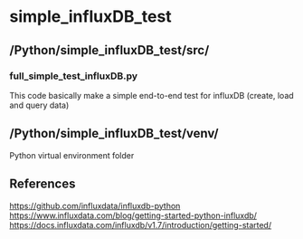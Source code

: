 # simple_influxDB_test

## /Python/simple_influxDB_test/src/

### full_simple_test_influxDB.py

This code basically make a simple end-to-end test for influxDB (create, load and query data)

## /Python/simple_influxDB_test/venv/

Python virtual environment folder

## References

https://github.com/influxdata/influxdb-python
https://www.influxdata.com/blog/getting-started-python-influxdb/
https://docs.influxdata.com/influxdb/v1.7/introduction/getting-started/